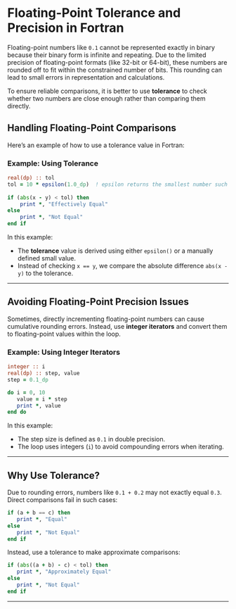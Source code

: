 # Floating-Point Tolerance and Precision in Fortran

Floating-point numbers like `0.1` cannot be represented exactly in binary because their binary form is infinite and repeating. Due to the limited precision of floating-point formats (like 32-bit or 64-bit), these numbers are rounded off to fit within the constrained number of bits.
This rounding can lead to small errors in representation and calculations. 

To ensure reliable comparisons, it is better to use **tolerance** to check whether two numbers are close enough rather than comparing them directly.

## Handling Floating-Point Comparisons

Here’s an example of how to use a tolerance value in Fortran:

### Example: Using Tolerance
```fortran
real(dp) :: tol
tol = 10 * epsilon(1.0_dp)  ! epsilon returns the smallest number such that 1.0 + epsilon > 1.0
    
if (abs(x - y) < tol) then
    print *, "Effectively Equal"
else
    print *, "Not Equal"
end if
```

In this example:
- The **tolerance** value is derived using either `epsilon()` or a manually defined small value.
- Instead of checking `x == y`, we compare the absolute difference `abs(x - y)` to the tolerance.

---

## Avoiding Floating-Point Precision Issues

Sometimes, directly incrementing floating-point numbers can cause cumulative rounding errors. 
Instead, use **integer iterators** and convert them to floating-point values within the loop.

### Example: Using Integer Iterators
```fortran
integer :: i
real(dp) :: step, value
step = 0.1_dp

do i = 0, 10
   value = i * step
   print *, value
end do
```

In this example:
- The step size is defined as `0.1` in double precision.
- The loop uses integers (`i`) to avoid compounding errors when iterating.

---

## Why Use Tolerance?

Due to rounding errors, numbers like `0.1 + 0.2` may not exactly equal `0.3`. Direct comparisons fail in such cases:
```fortran
if (a + b == c) then
   print *, "Equal"
else
   print *, "Not Equal"
end if
```
Instead, use a tolerance to make approximate comparisons:
```fortran
if (abs((a + b) - c) < tol) then
   print *, "Approximately Equal"
else
   print *, "Not Equal"
end if
```

---




